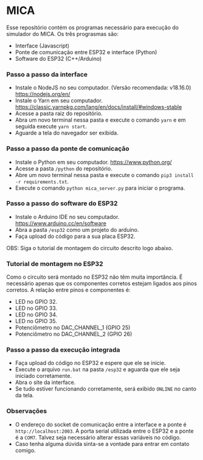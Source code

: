 # MICA

Esse repositório contém os programas necessário para execução do simulador do MICA.
Os três prograsmas são:
  - Interface (Javascript)
  - Ponte de comunicação entre ESP32 e interface (Python)
  - Software do ESP32 (C++/Arduino)
  
### Passo a passo da interface
  - Instale o NodeJS no seu computador. (Versão recomendada: v18.16.0) https://nodejs.org/en/
  - Instale o Yarn em seu computador. https://classic.yarnpkg.com/lang/en/docs/install/#windows-stable
  - Acesse a pasta raiz do repositório.
  - Abra um novo terminal nessa pasta e execute o comando ```yarn``` e em seguida execute ```yarn start```.
  - Aguarde a tela do navegador ser exibida.

### Passo a passo da ponte de comunicação
  - Instale o Python em seu computador. https://www.python.org/
  - Acesse a pasta ```/python``` do repositório.
  - Abre um novo terminal nessa pasta e execute o comando ```pip3 install -r requirements.txt```.
  - Execute o comando ```python mica_server.py``` para iniciar o programa.
  
### Passo a passo do software do ESP32
  - Instale o Arduino IDE no seu computador. https://www.arduino.cc/en/software
  - Abra a pasta ```/esp32``` como um projeto do arduino.
  - Faça upload do código para a sua placa ESP32.
  
  OBS: Siga o tutorial de montagem do circuito descrito logo abaixo.
  
### Tutorial de montagem no ESP32
Como o circuito será montado no ESP32 não têm muita importância. É necessário apenas que os componentes corretos estejam ligados aos pinos corretos. A relação entre pinos e componentes é:
- LED no GPIO 32.
- LED no GPIO 33.
- LED no GPIO 34.
- LED no GPIO 35.
- Potenciômetro no DAC_CHANNEL_1 (GPIO 25)
- Potenciômetro no DAC_CHANNEL_2 (GPIO 26) 
 
### Passo a passo da execução integrada
  - Faça upload do código no ESP32 e espere que ele se inicie.
  - Execute o arquivo ```run.bat``` na pasta ```/esp32``` e aguarda que ele seja iniciado corretamente.
  - Abra o site da interface.
  - Se tudo estiver funcionando corretamente, será exibido ```ONLINE``` no canto da tela.
  
  
### Observações
- O endereço do socket de comunicação entre a interface e a ponte é ```http://localhost:2003```. A porta serial utilizada entre o ESP32 e a ponte é a ```COM7```. Talvez seja necessário alterar essas variáveis no código. 
- Caso tenha alguma dúvida sinta-se a vontade para entrar em contato comigo.
